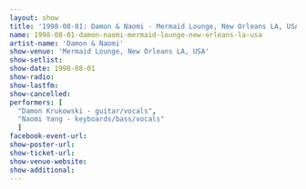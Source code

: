 ```yaml
---
layout: show
title: '1998-08-01: Damon & Naomi - Mermaid Lounge, New Orleans LA, USA'
name: 1998-08-01-damon-naomi-mermaid-lounge-new-orleans-la-usa
artist-name: 'Damon & Naomi'
show-venue: 'Mermaid Lounge, New Orleans LA, USA'
show-setlist: 
show-date: 1998-08-01
show-radio: 
show-lastfm: 
show-cancelled: 
performers: [
  "Damon Krukowski - guitar/vocals",
  "Naomi Yang - keyboards/bass/vocals"
  ]
facebook-event-url: 
show-poster-url: 
show-ticket-url: 
show-venue-website: 
show-additional: 
---
```


